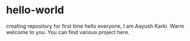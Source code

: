 # hello-world
creating repository for first time
hello everyone,
I am Aayush Karki. Warm welcome to you. You can find various project here.
